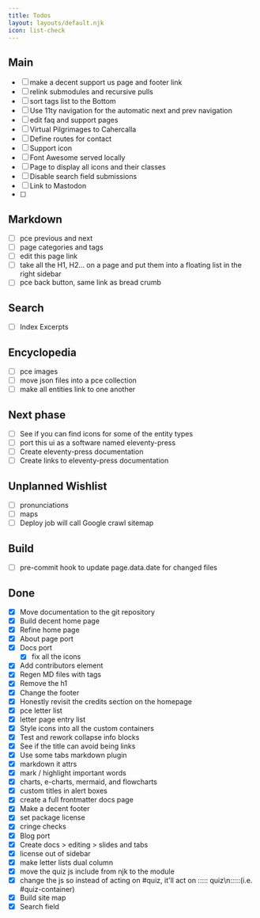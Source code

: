 ```yaml
---
title: Todos
layout: layouts/default.njk
icon: list-check
---
```


## Main
- [ ] make a decent support us page and footer link
- [ ] relink submodules and recursive pulls
- [ ] sort tags list to the Bottom
- [ ] Use 11ty navigation for the automatic next and prev navigation
- [ ] edit faq and support pages
- [ ] Virtual Pilgrimages to Cahercalla
- [ ] Define routes for contact
- [ ] Support icon
- [ ] Font Awesome served locally
- [ ] Page to display all icons and their classes
- [ ] Disable search field submissions
- [ ] Link to Mastodon
- [ ] 
## Markdown
- [ ] pce previous and next
- [ ] page categories and tags
- [ ] edit this page link
- [ ] take all the H1, H2... on a page and put them into a floating list in the right sidebar
- [ ] pce back button, same link as bread crumb

## Search
- [ ] Index Excerpts

## Encyclopedia
- [ ] pce images
- [ ] move json files into a pce collection
- [ ] make all entities link to one another

## Next phase
- [ ] See if you can find icons for some of the entity types
- [ ] port this ui as a software named eleventy-press
- [ ] Create eleventy-press documentation
- [ ] Create links to eleventy-press documentation

## Unplanned Wishlist
- [ ] pronunciations
- [ ] maps
- [ ] Deploy job will call Google crawl sitemap

## Build
- [ ] pre-commit hook to update page.data.date for changed files
## Done

- [x] Move documentation to the git repository
- [x] Build decent home page
- [x] Refine home page
- [x] About page port
- [x] Docs port
  - [x] fix all the icons
- [x] Add contributors element
- [x] Regen MD files with tags
- [x] Remove the h1
- [x] Change the footer
- [x] Honestly revisit the credits section on the homepage
- [x] pce letter list
- [x] letter page entry list
- [x] Style icons into all the custom containers
- [x] Test and rework collapse info blocks
- [x] See if the title can avoid being links
- [x] Use some tabs markdown plugin
- [x] markdown it attrs
- [x] mark / highlight important words
- [x] charts, e-charts, mermaid, and flowcharts
- [x] custom titles in alert boxes
- [x] create a full frontmatter docs page
- [x] Make a decent footer
- [x] set package license
- [x] cringe checks
- [x] Blog port
- [x] Create docs > editing > slides and tabs
- [x] license out of sidebar
- [x] make letter lists dual column
- [x] move the quiz js include from njk to the module
- [x] change the js so instead of acting on #quiz, it'll act on ::::: quiz\n:::::(i.e. #quiz-container)
- [x] Build site map
- [x] Search field